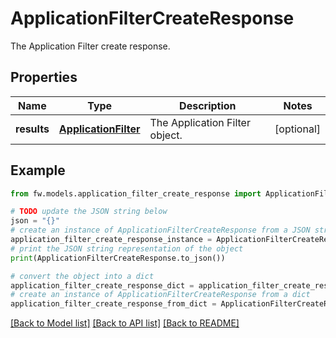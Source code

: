# ApplicationFilterCreateResponse

The Application Filter create response.

## Properties

Name | Type | Description | Notes
------------ | ------------- | ------------- | -------------
**results** | [**ApplicationFilter**](ApplicationFilter.md) | The Application Filter object. | [optional] 

## Example

```python
from fw.models.application_filter_create_response import ApplicationFilterCreateResponse

# TODO update the JSON string below
json = "{}"
# create an instance of ApplicationFilterCreateResponse from a JSON string
application_filter_create_response_instance = ApplicationFilterCreateResponse.from_json(json)
# print the JSON string representation of the object
print(ApplicationFilterCreateResponse.to_json())

# convert the object into a dict
application_filter_create_response_dict = application_filter_create_response_instance.to_dict()
# create an instance of ApplicationFilterCreateResponse from a dict
application_filter_create_response_from_dict = ApplicationFilterCreateResponse.from_dict(application_filter_create_response_dict)
```
[[Back to Model list]](../README.md#documentation-for-models) [[Back to API list]](../README.md#documentation-for-api-endpoints) [[Back to README]](../README.md)


